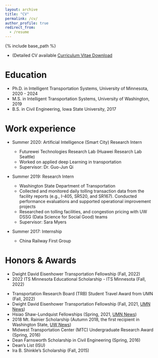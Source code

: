 ```yaml
---
layout: archive
title: "CV"
permalink: /cv/
author_profile: true
redirect_from:
  - /resume
---
```


{% include base_path %}

 * (Detailed CV available [Curriculum Vitae Download](https://github.com/tianyi17/tianyi17.github.io/blob/master/files/cv_tianyi_May2023.pdf)

Education
======
* Ph.D. in Intelligent Transportation Systems, University of Minnesota, 2020 - 2024
* M.S. in Intelligent Transportation Systems, University of Washington, 2019
* B.S. in Civil Engineering, Iowa State University, 2017

Work experience
======
* Summer 2020: Artificial Intelligence (Smart City) Research Intern
  * Futurewei Technologies Research Lab (Huawei Research Lab Seattle)
  * Worked on applied deep Learning in transportation
  * Supervisor: Dr. Guo-Jun Qi

* Summer 2019: Research Intern
  * Washington State Department of Transportation
  * Collected and monitored daily tolling transaction data from the facility reports (e.g., I-405, SR520, and SR167).
      Conducted performance evaluations and supported operational improvement projects
  * Researched on tolling facilities, and congestion pricing with UW DSSG (Data Science for Social Good) teams
  * Supervisor: Sara Myers

* Summer 2017: Internship
  * China Railway First Group


Honors & Awards
=====
  * Dwight David Eisenhower Transportation Fellowship (Fall, 2022)
  * 2022 ITS Minnesota Educational Scholarship - ITS Minnesota (Fall, 2022)
<!--   * NSF Travel Award - AI workshop (Fall, 2022) -->
  * Transportation Research Board (TRB) Student Travel Award from UMN (Fall, 2022)
  * Dwight David Eisenhower Transportation Fellowship (Fall, 2021, [UMN News](https://cse.umn.edu/cege/news/li-receives-eisenhower-transportation-fellowship-applying-data-science-improve-pedestrian))
  * Hsiao Shaw-Lundquist Fellowships (Spring, 2021, [UMN News](https://cse.umn.edu/cege/news/four-cege-students-china-connections-receive-hsiao-shaw-lundquist-fellowships))
  * 2018 Mt. Rainier Scholarship (Autumn 2018, the first recipient in Washington State, [UW News](https://www.ce.washington.edu/news/article/2018-12-11/awards-accolades))
  * Midwest Transportation Center (MTC) Undergraduate Research Award (Spring, 2016)
  * Dean Farnsworth Scholarship in Civil Engineering (Spring, 2016)
  * Dean’s List (ISU)
  * Ira B. Shinkle’s Scholarship (Fall, 2015)

<!-- Publications
======
  <ul>{% for post in site.publications %}
    {% include archive-single-cv.html %}
  {% endfor %}</ul>
  
Talks
======
  <ul>{% for post in site.talks %}
    {% include archive-single-talk-cv.html %}
  {% endfor %}</ul>
  
Teaching
======
  <ul>{% for post in site.teaching %}
    {% include archive-single-cv.html %}
  {% endfor %}</ul>
  
Service and leadership
======
* Currently signed in to 43 different slack teams -->
